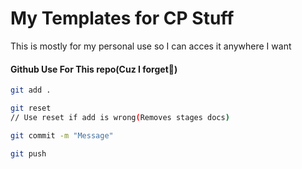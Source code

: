 
# My Templates for CP Stuff
This is mostly for my personal use so I can acces it anywhere I want 

#### Github Use For This repo(Cuz I forget🥲)
```sh
git add .
```
```sh
git reset 
// Use reset if add is wrong(Removes stages docs)
```
```sh
git commit -m "Message"
```
```sh
git push 
```